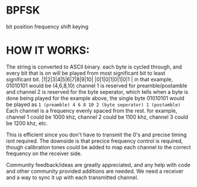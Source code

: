 # BPFSK
bit position frequency shift keying

# HOW IT WORKS:
The string is converted to ASCII binary.
each byte is cycled through, and every bit that is on will be played from most significant bit to least significant bit.
|1|2|3|4|5|6|7|8|9|10|
    |0|1|0|1|0|1|0|1 |
in that example, 01010101 would be (4,6,8,10)
channel 1 is reserved for preamble/postamble and channel 2 is reserved for the byte seperator, which tells when a byte is done being played
for the example above, the single byte 01010101 would be played as
`
1 (preamble)
4
6
8
10
2 (byte seperator)
1 (postamble)
`
Each channel is a frequency evenly spaced from the rest. for example, channel 1 could be 1000 khz, channel 2 could be 1100 khz, channel 3 could be 1200 khz, etc.

This is efficient since you don't have to transmit the 0's and precise timing isnt required. The downside is that precice frequency control is required, though calibration tones could be added to map each channel to the correct frequency on the receiver side.

Community feedback/ideas are greatly appreciated, and any help with code and other community provided additions are needed.
We need a receiver and a way to sync it up with each transmitted channel.
